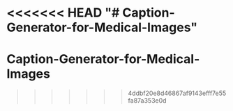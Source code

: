 <<<<<<< HEAD
"# Caption-Generator-for-Medical-Images" 
=======
# Caption-Generator-for-Medical-Images
>>>>>>> 4ddbf20e8d46867af9143efff7e55fa87a353e0d
